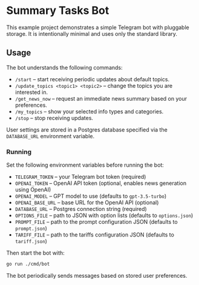 # Summary Tasks Bot

This example project demonstrates a simple Telegram bot with pluggable storage.
It is intentionally minimal and uses only the standard library.

## Usage

The bot understands the following commands:

* `/start` – start receiving periodic updates about default topics.
* `/update_topics <topic1> <topic2>` – change the topics you are interested in.
* `/get_news_now` – request an immediate news summary based on your preferences.
* `/my_topics` – show your selected info types and categories.
* `/stop` – stop receiving updates.

User settings are stored in a Postgres database specified via the `DATABASE_URL` environment variable.

### Running

Set the following environment variables before running the bot:

* `TELEGRAM_TOKEN` – your Telegram bot token (required)
* `OPENAI_TOKEN` – OpenAI API token (optional, enables news generation using OpenAI)
* `OPENAI_MODEL` – GPT model to use (defaults to `gpt-3.5-turbo`)
* `OPENAI_BASE_URL` – base URL for the OpenAI API (optional)
* `DATABASE_URL` – Postgres connection string (required)
* `OPTIONS_FILE` – path to JSON with option lists (defaults to `options.json`)
* `PROMPT_FILE` – path to the prompt configuration JSON (defaults to `prompt.json`)
* `TARIFF_FILE` – path to the tariffs configuration JSON (defaults to `tariff.json`)

Then start the bot with:

```bash
go run ./cmd/bot
```

The bot periodically sends messages based on stored user preferences.
